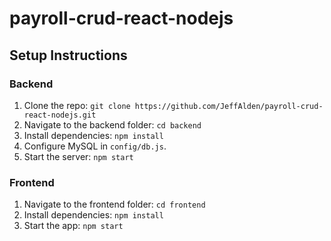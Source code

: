 # payroll-crud-react-nodejs

## Setup Instructions

### Backend
1. Clone the repo: `git clone https://github.com/JeffAlden/payroll-crud-react-nodejs.git`
2. Navigate to the backend folder: `cd backend`
3. Install dependencies: `npm install`
4. Configure MySQL in `config/db.js`.
5. Start the server: `npm start`

### Frontend
1. Navigate to the frontend folder: `cd frontend`
2. Install dependencies: `npm install`
3. Start the app: `npm start`
